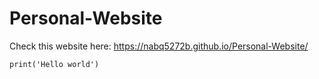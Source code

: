 # Personal-Website
Check this website here: https://nabq5272b.github.io/Personal-Website/

```
print('Hello world')
```
